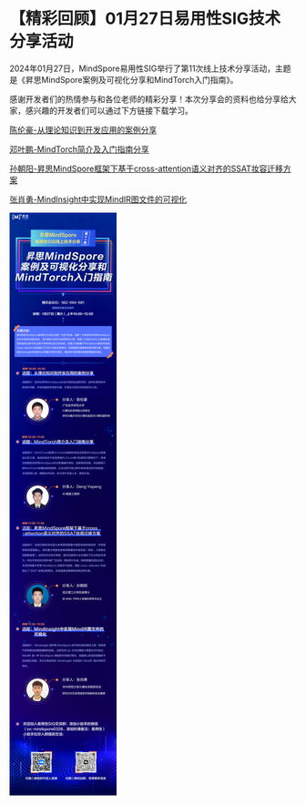 # 【精彩回顾】01月27日易用性SIG技术分享活动

2024年01月27日，MindSpore易用性SIG举行了第11次线上技术分享活动，主题是《昇思MindSpore案例及可视化分享和MindTorch入门指南》。

感谢开发者们的热情参与和各位老师的精彩分享！本次分享会的资料也给分享给大家，感兴趣的开发者们可以通过下方链接下载学习。

[陈伦豪-从理论知识到开发应用的案例分享](https://mindspore-website.obs.cn-north-4.myhuaweicloud.com/web_forum/Usability_SIG/20240127/陈伦豪-从理论知识到开发应用的案例分享.pdf)

[邓叶鹏-MindTorch简介及入门指南分享](https://mindspore-website.obs.cn-north-4.myhuaweicloud.com/web_forum/Usability_SIG/20240127/邓叶鹏-MindTorch简介及入门指南分享.pdf)

[孙朝阳-昇思MindSpore框架下基于cross-attention语义对齐的SSAT妆容迁移方案](https://mindspore-website.obs.cn-north-4.myhuaweicloud.com/web_forum/Usability_SIG/20240127/孙朝阳-昇思MindSpore框架下基于cross-attention语义对齐的SSAT妆容迁移方案.pdf)

[张肖勇-MindInsight中实现MindIR图文件的可视化](https://mindspore-website.obs.cn-north-4.myhuaweicloud.com/web_forum/Usability_SIG/20240127/张肖勇-MindInsight中实现MindIR图文件的可视化.pdf)

![img](./images/1.png)